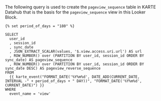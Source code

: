 The following query is used to create the `pageview_sequence` table in KARTE Datahub that is the basis for the `pageview_sequence` view in this Looker Block.

```
{% set period_of_days = "180" %}

SELECT
  user_id
  , session_id
  , sync_date
  , JSON_EXTRACT_SCALAR(values, '$.view.access.uri.url') AS url
  , ROW_NUMBER() over (PARTITION BY user_id, session_id ORDER BY sync_date) AS pageview_sequence
  , ROW_NUMBER() over (PARTITION BY user_id, session_id ORDER BY sync_date DESC) AS pageview_reverse_sequence
FROM
  {{ karte_event("FORMAT_DATE('%Y%m%d', DATE_ADD(CURRENT_DATE, INTERVAL -" + period_of_days + " DAY))", "FORMAT_DATE('%Y%m%d', CURRENT_DATE)") }}
WHERE
  event_name = 'view'
```
